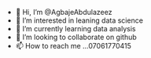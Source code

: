 - 👋 Hi, I’m @AgbajeAbdulazeez
- 👀 I’m interested in leaning data science
- 🌱 I’m currently learning data analysis
- 💞️ I’m looking to collaborate on github
- 📫 How to reach me ...07061770415

<!---
AgbajeAbdulazeez/AgbajeAbdulazeez is a ✨ special ✨ repository because its `README.md` (this file) appears on your GitHub profile.
You can click the Preview link to take a look at your changes.
--->
